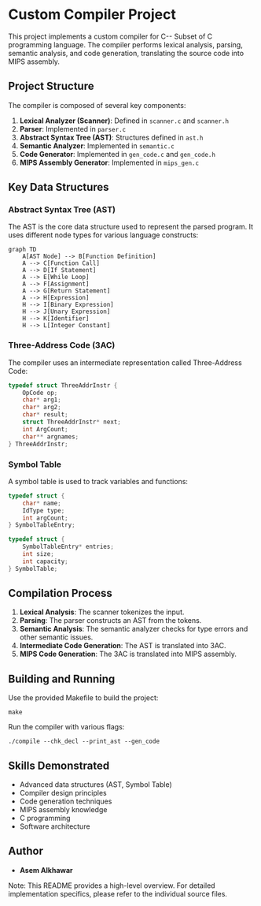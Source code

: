 
# Custom Compiler Project

This project implements a custom compiler for C-- Subset of C programming language. The compiler performs lexical analysis, parsing, semantic analysis, and code generation, translating the source code into MIPS assembly.

## Project Structure

The compiler is composed of several key components:

1. **Lexical Analyzer (Scanner)**: Defined in `scanner.c` and `scanner.h`
2. **Parser**: Implemented in `parser.c`
3. **Abstract Syntax Tree (AST)**: Structures defined in `ast.h`
4. **Semantic Analyzer**: Implemented in `semantic.c`
5. **Code Generator**: Implemented in `gen_code.c` and `gen_code.h`
6. **MIPS Assembly Generator**: Implemented in `mips_gen.c`

## Key Data Structures

### Abstract Syntax Tree (AST)

The AST is the core data structure used to represent the parsed program. It uses different node types for various language constructs:

```mermaid
graph TD
    A[AST Node] --> B[Function Definition]
    A --> C[Function Call]
    A --> D[If Statement]
    A --> E[While Loop]
    A --> F[Assignment]
    A --> G[Return Statement]
    A --> H[Expression]
    H --> I[Binary Expression]
    H --> J[Unary Expression]
    H --> K[Identifier]
    H --> L[Integer Constant]
```

### Three-Address Code (3AC)

The compiler uses an intermediate representation called Three-Address Code:

```c
typedef struct ThreeAddrInstr {
    OpCode op;
    char* arg1;
    char* arg2;
    char* result;
    struct ThreeAddrInstr* next;
    int ArgCount;
    char** argnames;
} ThreeAddrInstr;
```

### Symbol Table

A symbol table is used to track variables and functions:

```c
typedef struct {
    char* name;
    IdType type;
    int argCount;
} SymbolTableEntry;

typedef struct {
    SymbolTableEntry* entries;
    int size;
    int capacity;
} SymbolTable;
```

## Compilation Process

1. **Lexical Analysis**: The scanner tokenizes the input.
2. **Parsing**: The parser constructs an AST from the tokens.
3. **Semantic Analysis**: The semantic analyzer checks for type errors and other semantic issues.
4. **Intermediate Code Generation**: The AST is translated into 3AC.
5. **MIPS Code Generation**: The 3AC is translated into MIPS assembly.

## Building and Running

Use the provided Makefile to build the project:

```
make
```

Run the compiler with various flags:

```
./compile --chk_decl --print_ast --gen_code
```

## Skills Demonstrated

- Advanced data structures (AST, Symbol Table)
- Compiler design principles
- Code generation techniques
- MIPS assembly knowledge
- C programming
- Software architecture

## Author

- **Asem Alkhawar**


Note: This README provides a high-level overview. For detailed implementation specifics, please refer to the individual source files.

